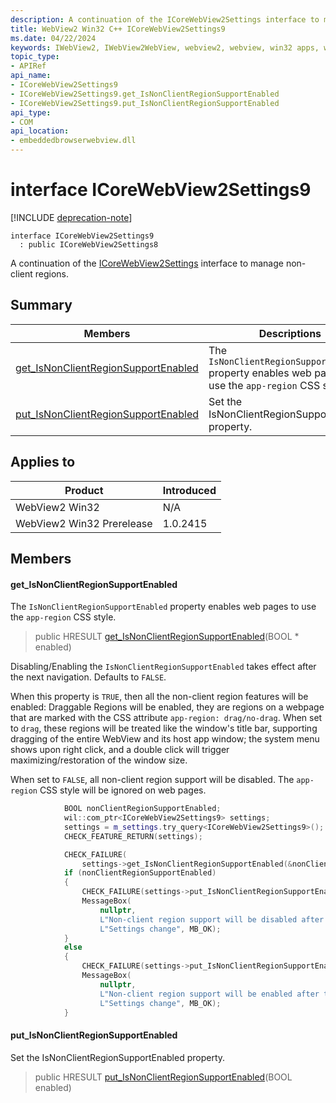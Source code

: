 ```yaml
---
description: A continuation of the ICoreWebView2Settings interface to manage non-client regions.
title: WebView2 Win32 C++ ICoreWebView2Settings9
ms.date: 04/22/2024
keywords: IWebView2, IWebView2WebView, webview2, webview, win32 apps, win32, edge, ICoreWebView2, ICoreWebView2Controller, browser control, edge html, ICoreWebView2Settings9
topic_type: 
- APIRef
api_name:
- ICoreWebView2Settings9
- ICoreWebView2Settings9.get_IsNonClientRegionSupportEnabled
- ICoreWebView2Settings9.put_IsNonClientRegionSupportEnabled
api_type:
- COM
api_location:
- embeddedbrowserwebview.dll
---
```


# interface ICoreWebView2Settings9

[!INCLUDE [deprecation-note](../includes/deprecation-note.md)]

```
interface ICoreWebView2Settings9
  : public ICoreWebView2Settings8
```

A continuation of the [ICoreWebView2Settings](icorewebview2settings.md#icorewebview2settings) interface to manage non-client regions.

## Summary

 Members                        | Descriptions
--------------------------------|---------------------------------------------
[get_IsNonClientRegionSupportEnabled](#get_isnonclientregionsupportenabled) | The `IsNonClientRegionSupportEnabled` property enables web pages to use the `app-region` CSS style.
[put_IsNonClientRegionSupportEnabled](#put_isnonclientregionsupportenabled) | Set the IsNonClientRegionSupportEnabled property.

## Applies to

Product                         | Introduced
--------------------------------|---------------------------------------------
WebView2 Win32            |    N/A
WebView2 Win32 Prerelease |    1.0.2415

## Members

#### get_IsNonClientRegionSupportEnabled

The `IsNonClientRegionSupportEnabled` property enables web pages to use the `app-region` CSS style.

> public HRESULT [get_IsNonClientRegionSupportEnabled](#get_isnonclientregionsupportenabled)(BOOL * enabled)

Disabling/Enabling the `IsNonClientRegionSupportEnabled` takes effect after the next navigation. Defaults to `FALSE`.

When this property is `TRUE`, then all the non-client region features will be enabled: Draggable Regions will be enabled, they are regions on a webpage that are marked with the CSS attribute `app-region: drag/no-drag`. When set to `drag`, these regions will be treated like the window's title bar, supporting dragging of the entire WebView and its host app window; the system menu shows upon right click, and a double click will trigger maximizing/restoration of the window size.

When set to `FALSE`, all non-client region support will be disabled. The `app-region` CSS style will be ignored on web pages. 
```cpp
            BOOL nonClientRegionSupportEnabled;
            wil::com_ptr<ICoreWebView2Settings9> settings;
            settings = m_settings.try_query<ICoreWebView2Settings9>();
            CHECK_FEATURE_RETURN(settings);

            CHECK_FAILURE(
                settings->get_IsNonClientRegionSupportEnabled(&nonClientRegionSupportEnabled));
            if (nonClientRegionSupportEnabled)
            {
                CHECK_FAILURE(settings->put_IsNonClientRegionSupportEnabled(FALSE));
                MessageBox(
                    nullptr,
                    L"Non-client region support will be disabled after the next navigation",
                    L"Settings change", MB_OK);
            }
            else
            {
                CHECK_FAILURE(settings->put_IsNonClientRegionSupportEnabled(TRUE));
                MessageBox(
                    nullptr,
                    L"Non-client region support will be enabled after the next navigation",
                    L"Settings change", MB_OK);
            }
```

#### put_IsNonClientRegionSupportEnabled

Set the IsNonClientRegionSupportEnabled property.

> public HRESULT [put_IsNonClientRegionSupportEnabled](#put_isnonclientregionsupportenabled)(BOOL enabled)

